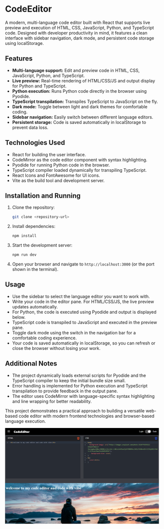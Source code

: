 # CodeEditor

A modern, multi-language code editor built with React that supports live preview and execution of HTML, CSS, JavaScript, Python, and TypeScript code. Designed with developer productivity in mind, it features a clean interface with sidebar navigation, dark mode, and persistent code storage using localStorage.


## Features

- **Multi-language support:** Edit and preview code in HTML, CSS, JavaScript, Python, and TypeScript.
- **Live preview:** Real-time rendering of HTML/CSS/JS and output display for Python and TypeScript.
- **Python execution:** Runs Python code directly in the browser using Pyodide.
- **TypeScript transpilation:** Transpiles TypeScript to JavaScript on the fly.
- **Dark mode:** Toggle between light and dark themes for comfortable coding.
- **Sidebar navigation:** Easily switch between different language editors.
- **Persistent storage:** Code is saved automatically in localStorage to prevent data loss.

## Technologies Used

- React for building the user interface.
- CodeMirror as the code editor component with syntax highlighting.
- Pyodide for running Python code in the browser.
- TypeScript compiler loaded dynamically for transpiling TypeScript.
- React Icons and FontAwesome for UI icons.
- Vite as the build tool and development server.

## Installation and Running

1. Clone the repository:

   ```bash
   git clone <repository-url>
   ```

2. Install dependencies:

   ```bash
   npm install
   ```

3. Start the development server:

   ```bash
   npm run dev
   ```

4. Open your browser and navigate to `http://localhost:3000` (or the port shown in the terminal).


## Usage

- Use the sidebar to select the language editor you want to work with.
- Write your code in the editor pane. For HTML/CSS/JS, the live preview updates automatically.
- For Python, the code is executed using Pyodide and output is displayed below.
- TypeScript code is transpiled to JavaScript and executed in the preview pane.
- Toggle dark mode using the switch in the navigation bar for a comfortable coding experience.
- Your code is saved automatically in localStorage, so you can refresh or close the browser without losing your work.

## Additional Notes

- The project dynamically loads external scripts for Pyodide and the TypeScript compiler to keep the initial bundle size small.
- Error handling is implemented for Python execution and TypeScript transpilation to provide feedback in the output pane.
- The editor uses CodeMirror with language-specific syntax highlighting and line wrapping for better readability.



This project demonstrates a practical approach to building a versatile web-based code editor with modern frontend technologies and browser-based language execution.

![Code Editor](./public/code-editor.png)